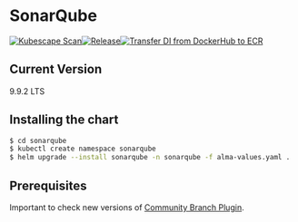 # SonarQube
[![Kubescape Scan](https://github.com/almacareer/dex-sonarQube--k8s/actions/workflows/kubescape.yaml/badge.svg)](https://github.com/almacareer/dex-sonarQube--k8s/actions/workflows/kubescape.yaml)[![Release](https://github.com/almacareer/dex-sonarQube--k8s/actions/workflows/release.yaml/badge.svg?branch=master)](https://github.com/almacareer/dex-sonarQube--k8s/actions/workflows/release.yaml)[![Transfer DI from DockerHub to ECR](https://github.com/almacareer/dex-sonarQube--k8s/actions/workflows/di-dockerhub2ecr.yml/badge.svg)](https://github.com/almacareer/dex-sonarQube--k8s/actions/workflows/di-dockerhub2ecr.yml)



## Current Version

9.9.2 LTS

## Installing the chart

```bash
$ cd sonarqube
$ kubectl create namespace sonarqube
$ helm upgrade --install sonarqube -n sonarqube -f alma-values.yaml . 
```

## Prerequisites
Important to check new versions of [Community Branch Plugin](https://github.com/mc1arke/sonarqube-community-branch-plugin).
